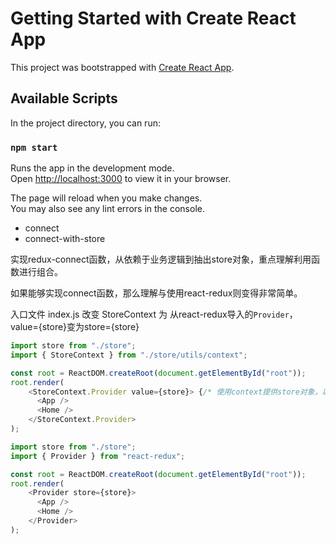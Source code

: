 # Getting Started with Create React App

This project was bootstrapped with [Create React App](https://github.com/facebook/create-react-app).

## Available Scripts

In the project directory, you can run:

### `npm start`

Runs the app in the development mode.\
Open [http://localhost:3000](http://localhost:3000) to view it in your browser.

The page will reload when you make changes.\
You may also see any lint errors in the console.

- connect
- connect-with-store

实现redux-connect函数，从依赖于业务逻辑到抽出store对象，重点理解利用函数进行组合。

如果能够实现connect函数，那么理解与使用react-redux则变得非常简单。

入口文件 index.js 改变 StoreContext 为 从react-redux导入的`Provider`，value={store}变为store={store}
```js
import store from "./store";
import { StoreContext } from "./store/utils/context";

const root = ReactDOM.createRoot(document.getElementById("root"));
root.render(
    <StoreContext.Provider value={store}> {/* 使用context提供store对象，以解connect函数的耦合，若使用connect-with-store可不用context */}
      <App />
      <Home />
    </StoreContext.Provider>
);

import store from "./store";
import { Provider } from "react-redux";

const root = ReactDOM.createRoot(document.getElementById("root"));
root.render(
    <Provider store={store}>
      <App />
      <Home />
    </Provider>
);
```
